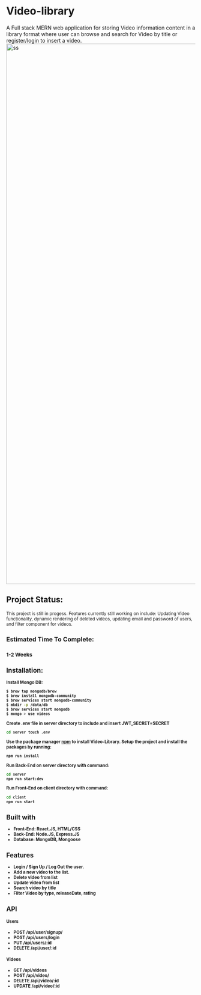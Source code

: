 # Video-library

A Full stack MERN web application for storing Video information content in a library format where user can browse and search for Video by title or register/login to insert a video.
<img width="1438" alt="ss" src="https://user-images.githubusercontent.com/40449202/101721360-a552c780-3a5c-11eb-881b-adb362ce7e5f.png">

<h2>Project Status:</h2>
<small>This project is still in progess. Features currently still working on include: Updating Video functionality, dynamic rendering of deleted videos, updating email and password of users, and filter component for videos. </small>

<h3>Estimated Time To Complete:<h3>
 <small>1-2 Weeks<small>

<h2>Installation:</h2>

Install Mongo DB:

```bash
$ brew tap mongodb/brew
$ brew install mongodb-community
$ brew services start mongodb-community
$ mkdir -p /data/db
$ brew services start mongodb
$ mongo > use videos
```

Create .env file in server directory to include and insert JWT_SECRET=SECRET

```bash
cd server touch .env
```

Use the package manager [npm](https://www.npmjs.com/) to install Video-Library.
Setup the project and install the packages by running:

```bash
npm run install
```

Run Back-End on server directory with command:

```bash
cd server
npm run start:dev
```

Run Front-End on client directory with command:

```bash
cd client
npm run start
```

<h2> Built with  </h2>
<ul>
  <li>Front-End: <b> React.JS, HTML/CSS </b></li>
  <li>Back-End:  <b> Node.JS, Express.JS </b> </li>
  <li>Database: <b> MongoDB, Mongoose </b> </li>
</ul>

<h2> Features </h2>
<ul>
  <li> Login / Sign Up / Log Out the user. </li>
  <li> Add a new video to the list.</li>
    <li> Delete video from list</li>
  <li> Update video from list</li>
       <li> Search video by title </li>
  <li> Filter Video by type, releaseDate, rating </li>
</ul>

<h2> API </h2>
<h4> Users </h4>
<ul>
  <li> <b>POST</b> /api/user/signup/ </li>
  <li> <b>POST</b>  /api/users/login  </li>
   <li> <b>PUT</b>  /api/users/:id </li>
  <li> <b>DELETE</b>  /api/user/:id </li>
  
</ul>

<h4> Videos </h4>
<ul>
  <li> <b>GET</b> /api/videos </li>
  <li> <b>POST</b> /api/video/ </li>
  <li> <b>DELETE</b> /api/video/:id  </li>
  <li> <b>UPDATE</b> /api/video/:id  </li>
</ul>
